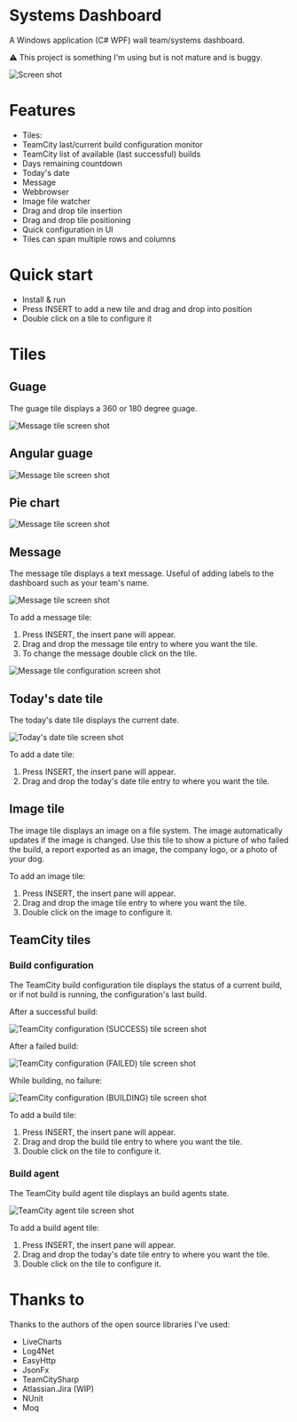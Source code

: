 # Systems Dashboard 

A Windows application (C# WPF) wall team/systems dashboard.

:warning: This project is something I'm using but is not mature and is buggy.

![Screen shot](./Images/Screenshot01.png "Screen shot")
# Features ##

- Tiles:
 - TeamCity last/current build configuration monitor
 - TeamCity list of available (last successful) builds
 - Days remaining countdown
 - Today's date
 - Message
 - Webbrowser
 - Image file watcher
- Drag and drop tile insertion
- Drag and drop tile positioning
- Quick configuration in UI
- Tiles can span multiple rows and columns

# Quick start #

- Install & run
- Press INSERT to add a new tile and drag and drop into position
- Double click on a tile to configure it

# Tiles #

## Guage

The guage tile displays a 360 or 180 degree guage.

![Message tile screen shot](./Images/Chart360deg.png "360deg chart")

## Angular guage

![Message tile screen shot](./Images/AngularGuage01.png "Angular guage")

## Pie chart

![Message tile screen shot](./Images/PieChart01.png "Angular guage")

## Message

The message tile displays a text message. Useful of adding labels to the dashboard such as your team's name.

![Message tile screen shot](./Images/Screenshot_MessageTile.png "Message tile")

To add a message tile:

1. Press INSERT, the insert pane will appear.
2. Drag and drop the message tile entry to where you want the tile.
3. To change the message double click on the tile.

![Message tile configuration screen shot](./Images/Screenshot_MessageTile_Config.png "Message tile configuration")

## Today's date tile

The today's date tile displays the current date.

![Today's date tile screen shot](./Images/Screenshot_TodaysDateTile.png "Today's date tile")

To add a date tile:

1. Press INSERT, the insert pane will appear.
2. Drag and drop the today's date tile entry to where you want the tile.

## Image tile

The image tile displays an image on a file system. The image automatically updates if the image is changed. Use this tile to show a picture of who failed the build, a report exported as an image, the company logo, or a photo of your dog.

To add an image tile:

1. Press INSERT, the insert pane will appear.
2. Drag and drop the image tile entry to where you want the tile.
3. Double click on the image to configure it.

## TeamCity tiles

### Build configuration

The TeamCity build configuration tile displays the status of a current build, or if not build is running, the configuration's last build.

After a successful build:

![TeamCity configuration (SUCCESS) tile screen shot](./Images/Screenshot_TC_ConfigTile_Succeeded.png "TeamCity configuration (SUCCESS) tile")

After a failed build:

![TeamCity configuration (FAILED) tile screen shot](./Images/Screenshot_TC_ConfigTile_Failed.png "TeamCity configuration (FAILED) tile")

While building, no failure:

![TeamCity configuration (BUILDING) tile screen shot](./Images/Screenshot_TC_ConfigTile_Building.png "TeamCity configuration (BUILDING) tile")

To add a build tile:

1. Press INSERT, the insert pane will appear.
2. Drag and drop the build tile entry to where you want the tile.
3. Double click on the tile to configure it.

### Build agent

The TeamCity build agent tile displays an build agents state.

![TeamCity agent tile screen shot](./Images/Screenshot_TC_AgentTile_Error.png "TeamCity agent tile")

To add a build agent tile:

1. Press INSERT, the insert pane will appear.
2. Drag and drop the today's date tile entry to where you want the tile.
3. Double click on the tile to configure it.


# Thanks to

Thanks to the authors of the open source libraries I've used:

* LiveCharts
* Log4Net
* EasyHttp
* JsonFx
* TeamCitySharp
* Atlassian.Jira (WIP)
* NUnit
* Moq



